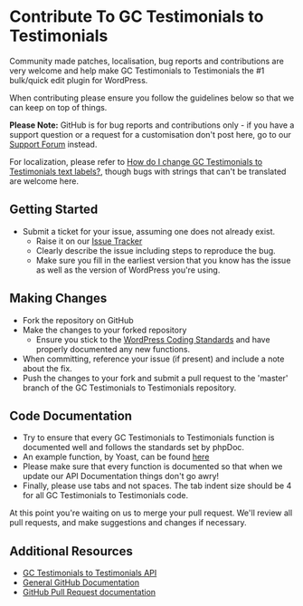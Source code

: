 # Contribute To GC Testimonials to Testimonials

Community made patches, localisation, bug reports and contributions are very welcome and help make GC Testimonials to Testimonials the #1 bulk/quick edit plugin for WordPress.

When contributing please ensure you follow the guidelines below so that we can keep on top of things.

__Please Note:__ GitHub is for bug reports and contributions only - if you have a support question or a request for a customisation don't post here, go to our [Support Forum](http://wordpress.org/support/plugin/gc-testimonials-to-testimonials) instead.

For localization, please refer to [How do I change GC Testimonials to Testimonials text labels?](https://aihrus.zendesk.com/entries/23691557-How-do-I-change-Testimonials-Widget-text-labels-), though bugs with strings that can't be translated are welcome here.

## Getting Started

* Submit a ticket for your issue, assuming one does not already exist.
  * Raise it on our [Issue Tracker](https://github.com/michael-cannon/gc-testimonials-to-testimonials/issues)
  * Clearly describe the issue including steps to reproduce the bug.
  * Make sure you fill in the earliest version that you know has the issue as well as the version of WordPress you're using.

## Making Changes

* Fork the repository on GitHub
* Make the changes to your forked repository
  * Ensure you stick to the [WordPress Coding Standards](http://codex.wordpress.org/WordPress_Coding_Standards) and have properly documented any new functions.
* When committing, reference your issue (if present) and include a note about the fix.
* Push the changes to your fork and submit a pull request to the 'master' branch of the GC Testimonials to Testimonials repository.

## Code Documentation

* Try to ensure that every GC Testimonials to Testimonials function is documented well and follows the standards set by phpDoc.
* An example function, by Yoast, can be found [here](https://gist.github.com/jdevalk/5574677)
* Please make sure that every function is documented so that when we update our API Documentation things don't go awry!
* Finally, please use tabs and not spaces. The tab indent size should be 4 for all GC Testimonials to Testimonials code.

At this point you're waiting on us to merge your pull request. We'll review all pull requests, and make suggestions and changes if necessary.

## Additional Resources
* [GC Testimonials to Testimonials API](https://github.com/michael-cannon/gc-testimonials-to-testimonials/blob/master/API.md)
* [General GitHub Documentation](http://help.github.com/)
* [GitHub Pull Request documentation](http://help.github.com/send-pull-requests/)

